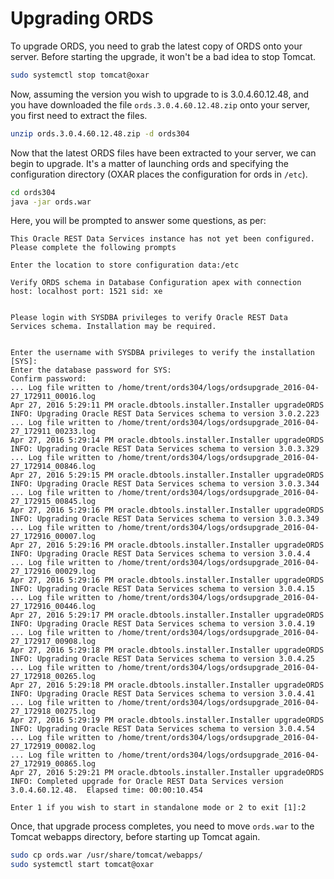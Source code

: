 # Upgrading ORDS

To upgrade ORDS, you need to grab the latest copy of ORDS onto your server. Before starting the upgrade, it won't be a bad idea to stop Tomcat.

```bash
sudo systemctl stop tomcat@oxar
```

Now, assuming the version you wish to upgrade to is 3.0.4.60.12.48, and you have downloaded the file `ords.3.0.4.60.12.48.zip` onto your server, you first need to extract the files.

```bash
unzip ords.3.0.4.60.12.48.zip -d ords304
```

Now that the latest ORDS files have been extracted to your server, we can begin to upgrade. It's a matter of launching ords and specifying the configuration directory (OXAR places the configuration for ords in `/etc`).

```bash
cd ords304
java -jar ords.war
```

Here, you will be prompted to answer some questions, as per:

```
This Oracle REST Data Services instance has not yet been configured.
Please complete the following prompts

Enter the location to store configuration data:/etc

Verify ORDS schema in Database Configuration apex with connection host: localhost port: 1521 sid: xe


Please login with SYSDBA privileges to verify Oracle REST Data Services schema. Installation may be required.


Enter the username with SYSDBA privileges to verify the installation [SYS]:
Enter the database password for SYS:
Confirm password:
... Log file written to /home/trent/ords304/logs/ordsupgrade_2016-04-27_172911_00016.log
Apr 27, 2016 5:29:11 PM oracle.dbtools.installer.Installer upgradeORDS
INFO: Upgrading Oracle REST Data Services schema to version 3.0.2.223
... Log file written to /home/trent/ords304/logs/ordsupgrade_2016-04-27_172911_00233.log
Apr 27, 2016 5:29:14 PM oracle.dbtools.installer.Installer upgradeORDS
INFO: Upgrading Oracle REST Data Services schema to version 3.0.3.329
... Log file written to /home/trent/ords304/logs/ordsupgrade_2016-04-27_172914_00846.log
Apr 27, 2016 5:29:15 PM oracle.dbtools.installer.Installer upgradeORDS
INFO: Upgrading Oracle REST Data Services schema to version 3.0.3.344
... Log file written to /home/trent/ords304/logs/ordsupgrade_2016-04-27_172915_00845.log
Apr 27, 2016 5:29:16 PM oracle.dbtools.installer.Installer upgradeORDS
INFO: Upgrading Oracle REST Data Services schema to version 3.0.3.349
... Log file written to /home/trent/ords304/logs/ordsupgrade_2016-04-27_172916_00007.log
Apr 27, 2016 5:29:16 PM oracle.dbtools.installer.Installer upgradeORDS
INFO: Upgrading Oracle REST Data Services schema to version 3.0.4.4
... Log file written to /home/trent/ords304/logs/ordsupgrade_2016-04-27_172916_00029.log
Apr 27, 2016 5:29:16 PM oracle.dbtools.installer.Installer upgradeORDS
INFO: Upgrading Oracle REST Data Services schema to version 3.0.4.15
... Log file written to /home/trent/ords304/logs/ordsupgrade_2016-04-27_172916_00446.log
Apr 27, 2016 5:29:17 PM oracle.dbtools.installer.Installer upgradeORDS
INFO: Upgrading Oracle REST Data Services schema to version 3.0.4.19
... Log file written to /home/trent/ords304/logs/ordsupgrade_2016-04-27_172917_00908.log
Apr 27, 2016 5:29:18 PM oracle.dbtools.installer.Installer upgradeORDS
INFO: Upgrading Oracle REST Data Services schema to version 3.0.4.25
... Log file written to /home/trent/ords304/logs/ordsupgrade_2016-04-27_172918_00265.log
Apr 27, 2016 5:29:18 PM oracle.dbtools.installer.Installer upgradeORDS
INFO: Upgrading Oracle REST Data Services schema to version 3.0.4.41
... Log file written to /home/trent/ords304/logs/ordsupgrade_2016-04-27_172918_00275.log
Apr 27, 2016 5:29:19 PM oracle.dbtools.installer.Installer upgradeORDS
INFO: Upgrading Oracle REST Data Services schema to version 3.0.4.54
... Log file written to /home/trent/ords304/logs/ordsupgrade_2016-04-27_172919_00082.log
... Log file written to /home/trent/ords304/logs/ordsupgrade_2016-04-27_172919_00865.log
Apr 27, 2016 5:29:21 PM oracle.dbtools.installer.Installer upgradeORDS
INFO: Completed upgrade for Oracle REST Data Services version 3.0.4.60.12.48.  Elapsed time: 00:00:10.454

Enter 1 if you wish to start in standalone mode or 2 to exit [1]:2
```

Once, that upgrade process completes, you need to move `ords.war` to the Tomcat webapps directory, before starting up Tomcat again.

```bash
sudo cp ords.war /usr/share/tomcat/webapps/
sudo systemctl start tomcat@oxar
```
